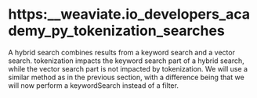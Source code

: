 # https:\_\_weaviate.io_developers_academy_py_tokenization_searches

A hybrid search combines results from a keyword search and a vector search. tokenization impacts the keyword search part of a hybrid search, while the vector search part is not impacted by tokenization. We will use a similar method as in the previous section, with a difference being that we will now perform a keywordSearch instead of a filter.
